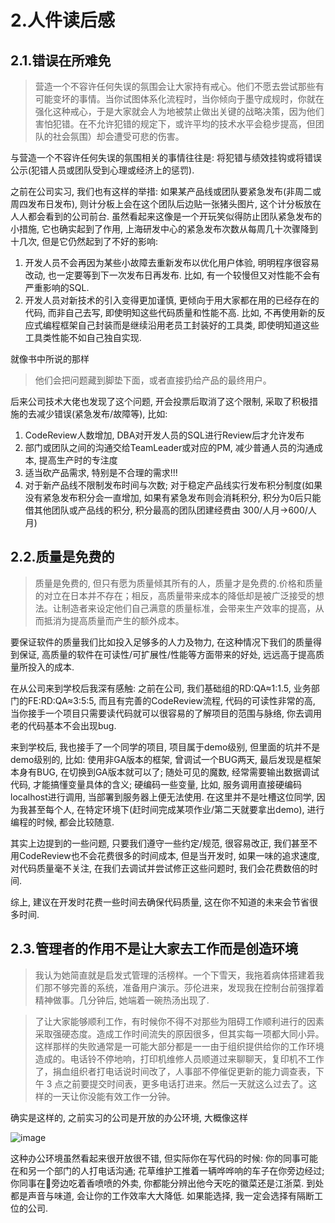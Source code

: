 # 2.人件读后感

## 2.1.错误在所难免

>营造一个不容许任何失误的氛围会让大家持有戒心。他们不愿去尝试那些有可能变坏的事情。当你试图体系化流程时，当你倾向于墨守成规时，你就在强化这种戒心，于是大家就会人为地被禁止做出关键的战略决策，因为他们害怕犯错。在不允许犯错的规定下，或许平均的技术水平会稳步提高，但团队的社会氛围）却会遭受可悲的伤害。

与营造一个不容许任何失误的氛围相关的事情往往是: 将犯错与绩效挂钩或将错误公示(犯错人员或团队受到心理或经济上的惩罚). 

之前在公司实习, 我们也有这样的举措: 如果某产品线或团队要紧急发布(非周二或周四发布日发布), 则计分板上会在这个团队后边贴一张猪头图片, 这个计分板放在人人都会看到的公司前台. 虽然看起来这像是一个开玩笑似得防止团队紧急发布的小措施, 它也确实起到了作用, 上海研发中心的紧急发布次数从每周几十次骤降到十几次, 但是它仍然起到了不好的影响:

1. 开发人员不会再因为某些小故障去重新发布以优化用户体验, 明明程序很容易改动, 也一定要等到下一次发布日再发布. 比如, 有一个较慢但又对性能不会有严重影响的SQL.
2. 开发人员对新技术的引入变得更加谨慎, 更倾向于用大家都在用的已经存在的代码, 而非自己去写, 即使明知这些代码质量和性能不高. 比如, 不再使用新的反应式编程框架自己封装而是继续沿用老员工封装好的工具类, 即使明知道这些工具类性能不如自己独自实现.

就像书中所说的那样

>他们会把问题藏到脚垫下面，或者直接扔给产品的最终用户。

后来公司技术大佬也发现了这个问题, 开会投票后取消了这个限制, 采取了积极措施的去减少错误(紧急发布/故障等), 比如:

1. CodeReview人数增加, DBA对开发人员的SQL进行Review后才允许发布
2. 部门或团队之间的沟通交给TeamLeader或对应的PM, 减少普通人员的沟通成本, 提高生产时的专注度
3. 适当砍产品需求, 特别是不合理的需求!!!
4. 对于新产品线不限制发布时间与次数; 对于稳定产品线实行发布积分制度(如果没有紧急发布积分会一直增加, 如果有紧急发布则会消耗积分, 积分为0后只能借其他团队或产品线的积分, 积分最高的团队团建经费由 300/人月->600/人月)

## 2.2.质量是免费的

>质量是免费的, 但只有愿为质量倾其所有的人，质量才是免费的.价格和质量的对立在日本并不存在；相反，高质量带来成本的降低却是被广泛接受的想法。让制造者来设定他们自己满意的质量标准，会带来生产效率的提高，从而抵消为提高质量而产生的额外成本。

要保证软件的质量我们比如投入足够多的人力及物力, 在这种情况下我们的质量得到保证, 高质量的软件在可读性/可扩展性/性能等方面带来的好处, 远远高于提高质量所投入的成本.

在从公司来到学校后我深有感触: 之前在公司, 我们基础组的RD:QA≈1:1.5, 业务部门的FE:RD:QA≈3:5:5, 而且有完善的CodeReview流程, 代码的可读性非常的高, 当你接手一个项目只需要读代码就可以很容易的了解项目的范围与脉络, 你去调用老的代码基本不会出现bug. 

来到学校后, 我也接手了一个同学的项目, 项目属于demo级别, 但里面的坑并不是demo级别的, 比如: 使用非GA版本的框架, 曾调试一个BUG两天, 最后发现是框架本身有BUG, 在切换到GA版本就可以了; 随处可见的魔数, 经常需要输出数据调试代码, 才能搞懂变量具体的含义; 硬编码一些变量, 比如, 服务调用直接硬编码localhost进行调用, 当部署到服务器上便无法使用. 在这里并不是吐槽这位同学, 因为我甚至每个人, 在特定环境下(赶时间完成某项作业/第二天就要拿出demo), 进行编程的时候, 都会比较随意.

其实上边提到的一些问题, 只要我们遵守一些约定/规范, 很容易改正, 我们甚至不用CodeReview也不会花费很多的时间成本, 但是当开发时, 如果一味的追求速度, 对代码质量毫不关注, 在我们去调试并尝试修正这些问题时, 我们会花费数倍的时间.

综上, 建议在开发时花费一些时间去确保代码质量, 这在你不知道的未来会节省很多时间.

## 2.3.管理者的作用不是让大家去工作而是创造环境

>我认为她简直就是启发式管理的活榜样。一个下雪天，我拖着病体搭建着我们那不够完善的系统，准备用户演示。莎伦进来，发现我在控制台前强撑着精神做事。几分钟后, 她端着一碗热汤出现了.

>了让大家能够顺利工作，有时候你不得不对那些为阻碍工作顺利进行的因素采取强硬态度。造成工作时间流失的原因很多，但其实每一项都大同小异。这样那样的失败通常是一可能大部分都是一一由于组织提供给你的工作环境造成的。电话铃不停地响，打印机维修人员顺道过来聊聊天，复印机不工作了，捐血组织者打电话说时间改了，人事部不停催促更新的能力调查表，下午 3 点之前要提交时间表，更多电话打进来。然后一天就这么过去了。这样的一天让你没能有效工作一分钟。

确实是这样的, 之前实习的公司是开放的办公环境, 大概像这样

![image](https://timgsa.baidu.com/timg?image&quality=80&size=b9999_10000&sec=1539194032521&di=f29399199512a0cf7c2fc15a6942fd6f&imgtype=0&src=http%3A%2F%2Flaoen.com.cn%2FUploads%2F201604%2F570746b633cd0.jpg)

这种办公环境虽然看起来很开放很不错, 但实际你在写代码的时候: 你的同事可能在和另一个部门的人打电话沟通; 花草维护工推着一辆哗哗响的车子在你旁边经过; 你同事在旁边吃着香喷喷的外卖, 你都能分辨出他今天吃的徽菜还是江浙菜. 到处都是声音与味道, 会让你的工作效率大大降低. 如果能选择, 我一定会选择有隔断工位的公司.

